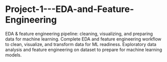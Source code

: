 # Project-1---EDA-and-Feature-Engineering
EDA & feature engineering pipeline: cleaning, visualizing, and preparing data for machine learning.
Complete EDA and feature engineering workflow to clean, visualize, and transform data for ML readiness.
Exploratory data analysis and feature engineering on dataset to prepare for machine learning models.
